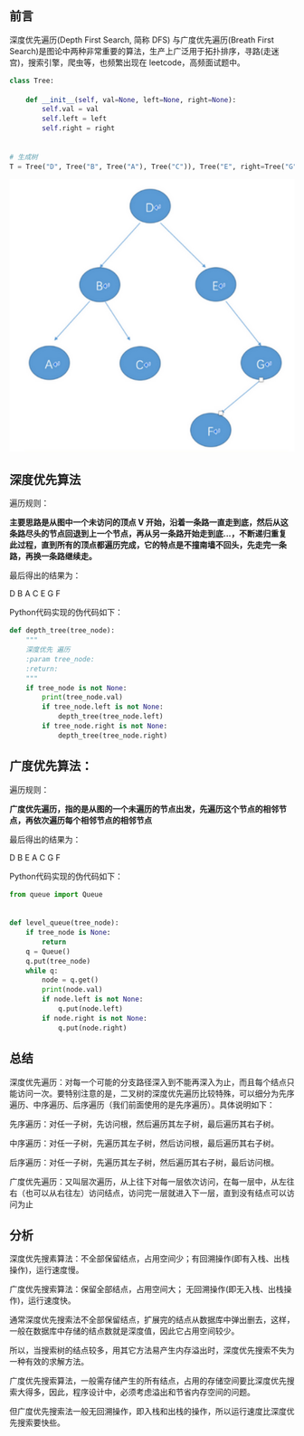 ## **前言**

深度优先遍历(Depth First Search, 简称 DFS) 与广度优先遍历(Breath First Search)是图论中两种非常重要的算法，生产上广泛用于拓扑排序，寻路(走迷宫)，搜索引擎，爬虫等，也频繁出现在 leetcode，高频面试题中。



```python
class Tree:

    def __init__(self, val=None, left=None, right=None):
        self.val = val
        self.left = left
        self.right = right


# 生成树
T = Tree("D", Tree("B", Tree("A"), Tree("C")), Tree("E", right=Tree("G", Tree("F"))))
```

![img](../images/%E6%A0%91-%E5%B9%BF%E5%BA%A6%E4%BC%98%E5%85%88%E5%92%8C%E6%B7%B1%E5%BA%A6%E4%BC%98%E5%85%88.assets/image-20210304111624345.7c5f1acc.png)

## 深度优先算法

遍历规则：

**主要思路是从图中一个未访问的顶点 V 开始，沿着一条路一直走到底，然后从这条路尽头的节点回退到上一个节点，再从另一条路开始走到底...，不断递归重复此过程，直到所有的顶点都遍历完成，它的特点是不撞南墙不回头，先走完一条路，再换一条路继续走。**

最后得出的结果为：

D
B
A
C
E
G
F

Python代码实现的伪代码如下：

```python
def depth_tree(tree_node):
    """
    深度优先 遍历
    :param tree_node:
    :return:
    """
    if tree_node is not None:
        print(tree_node.val)
        if tree_node.left is not None:
            depth_tree(tree_node.left)
        if tree_node.right is not None:
            depth_tree(tree_node.right)
```

##  广度优先算法：

遍历规则：

**广度优先遍历，指的是从图的一个未遍历的节点出发，先遍历这个节点的相邻节点，再依次遍历每个相邻节点的相邻节点**

最后得出的结果为：

D
B
E
A
C
G
F

Python代码实现的伪代码如下：

```python
from queue import Queue


def level_queue(tree_node):
    if tree_node is None:
        return
    q = Queue()
    q.put(tree_node)
    while q:
        node = q.get()
        print(node.val)
        if node.left is not None:
            q.put(node.left)
        if node.right is not None:
            q.put(node.right)
```

## 总结

深度优先遍历：对每一个可能的分支路径深入到不能再深入为止，而且每个结点只能访问一次。要特别注意的是，二叉树的深度优先遍历比较特殊，可以细分为先序遍历、中序遍历、后序遍历（我们前面使用的是先序遍历）。具体说明如下：

先序遍历：对任一子树，先访问根，然后遍历其左子树，最后遍历其右子树。

中序遍历：对任一子树，先遍历其左子树，然后访问根，最后遍历其右子树。

后序遍历：对任一子树，先遍历其左子树，然后遍历其右子树，最后访问根。

广度优先遍历：又叫层次遍历，从上往下对每一层依次访问，在每一层中，从左往右（也可以从右往左）访问结点，访问完一层就进入下一层，直到没有结点可以访问为止

## 分析

深度优先搜素算法：不全部保留结点，占用空间少；有回溯操作(即有入栈、出栈操作)，运行速度慢。

广度优先搜索算法：保留全部结点，占用空间大； 无回溯操作(即无入栈、出栈操作)，运行速度快。

通常深度优先搜索法不全部保留结点，扩展完的结点从数据库中弹出删去，这样，一般在数据库中存储的结点数就是深度值，因此它占用空间较少。

所以，当搜索树的结点较多，用其它方法易产生内存溢出时，深度优先搜索不失为一种有效的求解方法。

广度优先搜索算法，一般需存储产生的所有结点，占用的存储空间要比深度优先搜索大得多，因此，程序设计中，必须考虑溢出和节省内存空间的问题。

但广度优先搜索法一般无回溯操作，即入栈和出栈的操作，所以运行速度比深度优先搜索要快些。